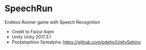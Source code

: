 # SpeechRun
Endless Runner game with Speech Recognition
- Credit to Faizul Aqim
- Unity Unity 2017.3.1
- Pocketsphinx 5prealpha: https://github.com/pdehn/UnitySphinx

